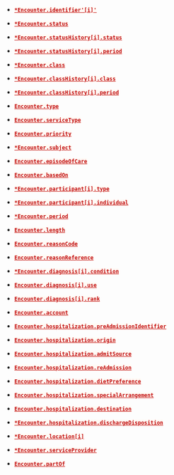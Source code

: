 - <p class="tableblock"><strong><code style="background-color:#fffbf5"><a href="http://google.com" style="color:#c20a0a;">*Encounter.identifier'[i]'</a></code></strong></p>
- <p class="tableblock"><strong><code style="background-color:#fffbf5"><a href="http://google.com" style="color:#c20a0a;">*Encounter.status</a></code></strong></p>
- <p class="tableblock"><strong><code style="background-color:#fffbf5"><a href="http://google.com" style="color:#c20a0a;">*Encounter.statusHistory[i].status</a></code></strong></p>
- <p class="tableblock"><strong><code style="background-color:#fffbf5"><a href="http://google.com" style="color:#c20a0a;">*Encounter.statusHistory[i].period</a></code></strong></p>
- <p class="tableblock"><strong><code style="background-color:#fffbf5"><a href="http://google.com" style="color:#c20a0a;">*Encounter.class</a></code></strong></p>
- <p class="tableblock"><strong><code style="background-color:#fffbf5"><a href="http://google.com" style="color:#c20a0a;">*Encounter.classHistory[i].class</a></code></strong></p>
- <p class="tableblock"><strong><code style="background-color:#fffbf5"><a href="http://google.com" style="color:#c20a0a;">*Encounter.classHistory[i].period</a></code></strong></p>
- <p class="tableblock"><strong><code style="background-color:#fffbf5"><a href="http://google.com" style="color:#c20a0a;">Encounter.type</a></code></strong></p>
- <p class="tableblock"><strong><code style="background-color:#fffbf5"><a href="http://google.com" style="color:#c20a0a;">Encounter.serviceType</a></code></strong></p>
- <p class="tableblock"><strong><code style="background-color:#fffbf5"><a href="http://google.com" style="color:#c20a0a;">Encounter.priority</a></code></strong></p>
- <p class="tableblock"><strong><code style="background-color:#fffbf5"><a href="http://google.com" style="color:#c20a0a;">*Encounter.subject</a></code></strong></p>
- <p class="tableblock"><strong><code style="background-color:#fffbf5"><a href="http://google.com" style="color:#c20a0a;">Encounter.episodeOfCare</a></code></strong></p>
- <p class="tableblock"><strong><code style="background-color:#fffbf5"><a href="http://google.com" style="color:#c20a0a;">Encounter.basedOn</a></code></strong></p>
- <p class="tableblock"><strong><code style="background-color:#fffbf5"><a href="http://google.com" style="color:#c20a0a;">*Encounter.participant[i].type</a></code></strong></p>
- <p class="tableblock"><strong><code style="background-color:#fffbf5"><a href="http://google.com" style="color:#c20a0a;">*Encounter.participant[i].individual</a></code></strong></p>
- <p class="tableblock"><strong><code style="background-color:#fffbf5"><a href="http://google.com" style="color:#c20a0a;">*Encounter.period</a></code></strong></p>
- <p class="tableblock"><strong><code style="background-color:#fffbf5"><a href="http://google.com" style="color:#c20a0a;">Encounter.length</a></code></strong></p>
- <p class="tableblock"><strong><code style="background-color:#fffbf5"><a href="http://google.com" style="color:#c20a0a;">Encounter.reasonCode</a></code></strong></p>
- <p class="tableblock"><strong><code style="background-color:#fffbf5"><a href="http://google.com" style="color:#c20a0a;">Encounter.reasonReference</a></code></strong></p>
- <p class="tableblock"><strong><code style="background-color:#fffbf5"><a href="http://google.com" style="color:#c20a0a;">*Encounter.diagnosis[i].condition</a></code></strong></p>
- <p class="tableblock"><strong><code style="background-color:#fffbf5"><a href="http://google.com" style="color:#c20a0a;">Encounter.diagnosis[i].use</a></code></strong></p>
- <p class="tableblock"><strong><code style="background-color:#fffbf5"><a href="http://google.com" style="color:#c20a0a;">Encounter.diagnosis[i].rank</a></code></strong></p>
- <p class="tableblock"><strong><code style="background-color:#fffbf5"><a href="http://google.com" style="color:#c20a0a;">Encounter.account</a></code></strong></p>
- <p class="tableblock"><strong><code style="background-color:#fffbf5"><a href="http://google.com" style="color:#c20a0a;">Encounter.hospitalization.preAdmissionIdentifier</a></code></strong></p>
- <p class="tableblock"><strong><code style="background-color:#fffbf5"><a href="http://google.com" style="color:#c20a0a;">Encounter.hospitalization.origin</a></code></strong></p>
- <p class="tableblock"><strong><code style="background-color:#fffbf5"><a href="http://google.com" style="color:#c20a0a;">Encounter.hospitalization.admitSource</a></code></strong></p>
- <p class="tableblock"><strong><code style="background-color:#fffbf5"><a href="http://google.com" style="color:#c20a0a;">Encounter.hospitalization.reAdmission</a></code></strong></p>
- <p class="tableblock"><strong><code style="background-color:#fffbf5"><a href="http://google.com" style="color:#c20a0a;">Encounter.hospitalization.dietPreference</a></code></strong></p>
- <p class="tableblock"><strong><code style="background-color:#fffbf5"><a href="http://google.com" style="color:#c20a0a;">Encounter.hospitalization.specialArrangement</a></code></strong></p>
- <p class="tableblock"><strong><code style="background-color:#fffbf5"><a href="http://google.com" style="color:#c20a0a;">Encounter.hospitalization.destination</a></code></strong></p>
- <p class="tableblock"><strong><code style="background-color:#fffbf5"><a href="http://google.com" style="color:#c20a0a;">*Encounter.hospitalization.dischargeDisposition</a></code></strong></p>
- <p class="tableblock"><strong><code style="background-color:#fffbf5"><a href="http://google.com" style="color:#c20a0a;">*Encounter.location[i]</a></code></strong></p>
- <p class="tableblock"><strong><code style="background-color:#fffbf5"><a href="http://google.com" style="color:#c20a0a;">*Encounter.serviceProvider</a></code></strong></p>
- <p class="tableblock"><strong><code style="background-color:#fffbf5"><a href="http://google.com" style="color:#c20a0a;">Encounter.partOf